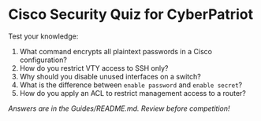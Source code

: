 # Cisco Security Quiz for CyberPatriot

Test your knowledge:

1. What command encrypts all plaintext passwords in a Cisco configuration?
2. How do you restrict VTY access to SSH only?
3. Why should you disable unused interfaces on a switch?
4. What is the difference between `enable password` and `enable secret`?
5. How do you apply an ACL to restrict management access to a router?

*Answers are in the Guides/README.md. Review before competition!*
